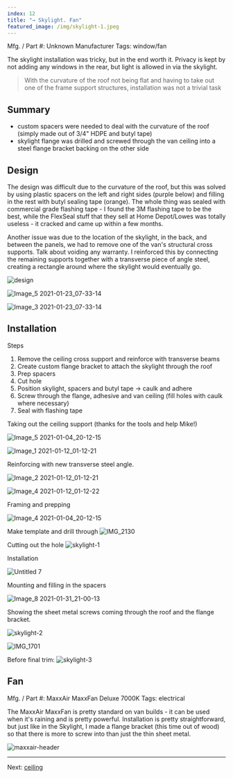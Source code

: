 ```yaml
---
index: 12
title: "→ Skylight. Fan"
featured_image: /img/skylight-1.jpeg
---
```


Mfg. / Part #: Unknown Manufacturer
Tags: window/fan

The skylight installation was tricky, but in the end worth it. Privacy is kept by not adding any windows in the rear, but light is allowed in via the skylight.

> With the curvature of the roof not being flat and having to take out one of the frame support structures, installation was not a trivial task

## Summary
- custom spacers were needed to deal with the curvature of the roof (simply made out of 3/4" HDPE and butyl tape)
- skylight flange was drilled and screwed through the van ceiling into a steel flange bracket backing on the other side

## Design

The design was difficult due to the curvature of the roof, but this was solved by using plastic spacers on the left and right sides (purple below) and filling in the rest with butyl sealing tape (orange). The whole thing was sealed with commercial grade flashing tape - I found the 3M flashing tape to be the best, while the FlexSeal stuff that they sell at Home Depot/Lowes was totally useless - it cracked and came up within a few months.

Another issue was due to the location of the skylight, in the back, and between the panels, we had to remove one of the van's structural cross supports. Talk about voiding any warranty. I reinforced this by connecting the remaining supports together with a transverse piece of angle steel, creating a rectangle around where the skylight would eventually go.

![design](img/design.jpg)

![Image_5 2021-01-23_07-33-14](img/Image_5%202021-01-23_07-33-14.jpeg)

![Image_3 2021-01-23_07-33-14](img/Image_3%202021-01-23_07-33-14.jpeg)

## Installation

Steps
1. Remove the ceiling cross support and reinforce with transverse beams
2. Create custom flange bracket to attach the skylight through the roof
3. Prep spacers 
4. Cut hole  
5. Position skylight, spacers and butyl tape → caulk and adhere
6. Screw through the flange, adhesive and van ceiling (fill holes with caulk where necessary)
7. Seal with flashing tape

Taking out the ceiling support (thanks for the tools and help Mike!)

![Image_5 2021-01-04_20-12-15](img/Image_5%202021-01-04_20-12-15.jpeg)

![Image_1 2021-01-12_01-12-21](img/Image_1%202021-01-12_01-12-21.jpeg)

Reinforcing with new transverse steel angle.

![Image_2 2021-01-12_01-12-21](img/Image_2%202021-01-12_01-12-21.jpeg)

![Image_4 2021-01-12_01-12-22](img/Image_4%202021-01-12_01-12-22.jpeg)


Framing and prepping

![Image_4 2021-01-04_20-12-15](img/Image_4%202021-01-04_20-12-15.jpeg)

Make template and drill through
![IMG_2130](img/IMG_2130.gif)

Cutting out the hole
![skylight-1](img/skylight-1.jpeg)

Installation

![Untitled 7](img/Untitled%207.png)

Mounting and filling in the spacers

![Image_8 2021-01-31_21-00-13](img/Image_8%202021-01-31_21-00-13.jpeg)

Showing the sheet metal screws coming through the roof and the flange bracket. 

![skylight-2](img/skylight-2.jpeg)


![IMG_1701](img/IMG_1701.jpg)

Before final trim: 
![skylight-3](img/skylight-capitan.jpg)


## Fan

Mfg. / Part #: MaxxAir MaxxFan Deluxe 7000K
Tags: electrical

The MaxxAir MaxxFan is pretty standard on van builds - it can be used when it's raining and is pretty powerful. Installation is pretty straightforward, but just like in the Skylight, I made a flange bracket (this time out of wood) so that there is more to screw into than just the thin sheet metal. 

![maxxair-header](img/maxxair-header.jpg)

---

Next:  [ceiling](ceiling.md)

